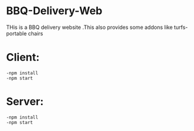 # BBQ-Delivery-Web
 THis is a BBQ delivery website .This also provides some addons like turfs-portable chairs
 
 # Client:
    -npm install
    -npm start
 
 # Server:
    -npm install
    -npm start
